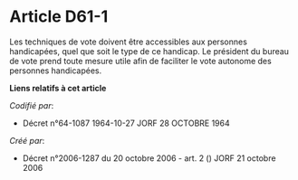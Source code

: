# Article D61-1

Les techniques de vote doivent être accessibles aux personnes handicapées, quel que soit le type de ce handicap. Le président
du bureau de vote prend toute mesure utile afin de faciliter le vote autonome des personnes handicapées.

**Liens relatifs à cet article**

_Codifié par_:

  - Décret n°64-1087 1964-10-27 JORF 28 OCTOBRE 1964

_Créé par_:

  - Décret n°2006-1287 du 20 octobre 2006 - art. 2 () JORF 21 octobre 2006
